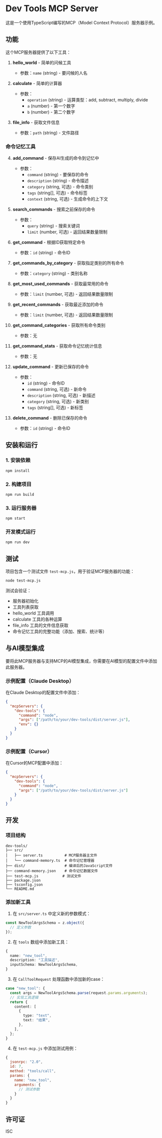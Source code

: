 # Dev Tools MCP Server

这是一个使用TypeScript编写的MCP（Model Context Protocol）服务器示例。

## 功能

这个MCP服务器提供了以下工具：

1. **hello_world** - 简单的问候工具
   - 参数：`name` (string) - 要问候的人名

2. **calculate** - 简单的计算器
   - 参数：
     - `operation` (string) - 运算类型：add, subtract, multiply, divide
     - `a` (number) - 第一个数字
     - `b` (number) - 第二个数字

3. **file_info** - 获取文件信息
   - 参数：`path` (string) - 文件路径

### 命令记忆工具

4. **add_command** - 保存AI生成的命令到记忆中
   - 参数：
     - `command` (string) - 要保存的命令
     - `description` (string) - 命令描述
     - `category` (string, 可选) - 命令类别
     - `tags` (string[], 可选) - 命令标签
     - `context` (string, 可选) - 生成命令的上下文

5. **search_commands** - 搜索之前保存的命令
   - 参数：
     - `query` (string) - 搜索关键词
     - `limit` (number, 可选) - 返回结果数量限制

6. **get_command** - 根据ID获取特定命令
   - 参数：`id` (string) - 命令ID

7. **get_commands_by_category** - 获取指定类别的所有命令
   - 参数：`category` (string) - 类别名称

8. **get_most_used_commands** - 获取最常用的命令
   - 参数：`limit` (number, 可选) - 返回结果数量限制

9. **get_recent_commands** - 获取最近添加的命令
   - 参数：`limit` (number, 可选) - 返回结果数量限制

10. **get_command_categories** - 获取所有命令类别
    - 参数：无

11. **get_command_stats** - 获取命令记忆统计信息
    - 参数：无

12. **update_command** - 更新已保存的命令
    - 参数：
      - `id` (string) - 命令ID
      - `command` (string, 可选) - 新命令
      - `description` (string, 可选) - 新描述
      - `category` (string, 可选) - 新类别
      - `tags` (string[], 可选) - 新标签

13. **delete_command** - 删除已保存的命令
    - 参数：`id` (string) - 命令ID

## 安装和运行

### 1. 安装依赖
```bash
npm install
```

### 2. 构建项目
```bash
npm run build
```

### 3. 运行服务器
```bash
npm start
```

### 开发模式运行
```bash
npm run dev
```

## 测试

项目包含一个测试文件 `test-mcp.js`，用于验证MCP服务器的功能：

```bash
node test-mcp.js
```

测试会验证：
- 服务器初始化
- 工具列表获取
- hello_world 工具调用
- calculate 工具的各种运算
- file_info 工具的文件信息获取
- 命令记忆工具的完整功能（添加、搜索、统计等）

## 与AI模型集成

要将此MCP服务器与支持MCP的AI模型集成，你需要在AI模型的配置文件中添加此服务器。

### 示例配置（Claude Desktop）
在Claude Desktop的配置文件中添加：

```json
{
  "mcpServers": {
    "dev-tools": {
      "command": "node",
      "args": ["/path/to/your/dev-tools/dist/server.js"],
      "env": {}
    }
  }
}
```

### 示例配置（Cursor）
在Cursor的MCP配置中添加：

```json
{
  "mcpServers": {
    "dev-tools": {
      "command": "node",
      "args": ["/path/to/your/dev-tools/dist/server.js"]
    }
  }
}
```

## 开发

### 项目结构
```
dev-tools/
├── src/
│   ├── server.ts          # MCP服务器主文件
│   └── command-memory.ts  # 命令记忆管理器
├── dist/                  # 编译后的JavaScript文件
├── command-memory.json    # 命令记忆数据文件
├── test-mcp.js           # 测试文件
├── package.json
├── tsconfig.json
└── README.md
```

### 添加新工具

1. 在 `src/server.ts` 中定义新的参数模式：
```typescript
const NewToolArgsSchema = z.object({
  // 定义参数
});
```

2. 在 `tools` 数组中添加新工具：
```typescript
{
  name: "new_tool",
  description: "工具描述",
  inputSchema: NewToolArgsSchema,
}
```

3. 在 `CallToolRequest` 处理函数中添加新的case：
```typescript
case "new_tool": {
  const args = NewToolArgsSchema.parse(request.params.arguments);
  // 实现工具逻辑
  return {
    content: [
      {
        type: "text",
        text: "结果",
      },
    ],
  };
}
```

4. 在 `test-mcp.js` 中添加测试用例：
```javascript
{
  jsonrpc: "2.0",
  id: 7,
  method: "tools/call",
  params: {
    name: "new_tool",
    arguments: {
      // 测试参数
    }
  }
}
```

## 许可证

ISC
